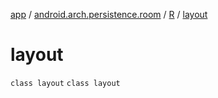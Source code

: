 [app](../../../index.md) / [android.arch.persistence.room](../../index.md) / [R](../index.md) / [layout](./index.md)

# layout

`class layout`
`class layout`